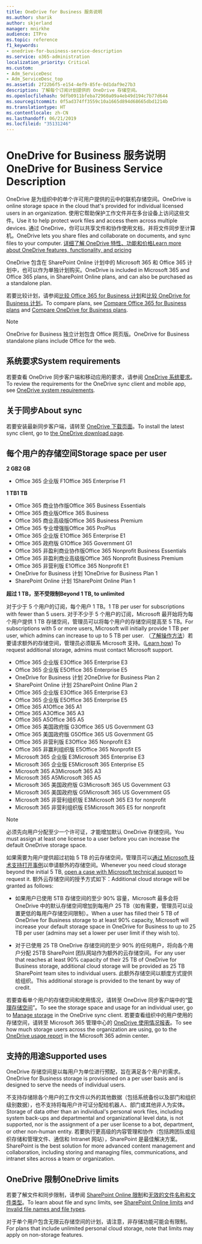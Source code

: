 ```yaml
---
title: OneDrive for Business 服务说明
ms.author: sharik
author: skjerland
manager: mnirkhe
audience: ITPro
ms.topic: reference
f1_keywords:
- onedrive-for-business-service-description
ms.service: o365-administration
localization_priority: Critical
ms.custom:
- Adm_ServiceDesc
- Adm_ServiceDesc_top
ms.assetid: 2f22b6f5-e154-4ef9-85fe-0d1daf9e27b3
description: 了解每个订阅计划提供的 OneDrive 存储空间。
ms.openlocfilehash: 9dfb0911bfeba72960a09a4eb49d194c7b77d644
ms.sourcegitcommit: 0f5ad374ff3559c10a1665d894d68665dbd1214b
ms.translationtype: HT
ms.contentlocale: zh-CN
ms.lasthandoff: 06/21/2019
ms.locfileid: "35131246"
---
```

# <a name="onedrive-for-business-service-description"></a><span data-ttu-id="a2ef2-103">OneDrive for Business 服务说明</span><span class="sxs-lookup"><span data-stu-id="a2ef2-103">OneDrive for Business Service Description</span></span>

<span data-ttu-id="a2ef2-104">OneDrive 是为组织中的单个许可用户提供的云中的联机存储空间。</span><span class="sxs-lookup"><span data-stu-id="a2ef2-104">OneDrive is online storage space in the cloud that's provided for individual licensed users in an organization.</span></span> <span data-ttu-id="a2ef2-105">使用它帮助保护工作文件并在多台设备上访问这些文件。</span><span class="sxs-lookup"><span data-stu-id="a2ef2-105">Use it to help protect work files and access them across multiple devices.</span></span> <span data-ttu-id="a2ef2-106">通过 OneDrive，你可以共享文件和协作使用文档，并将文件同步至计算机。</span><span class="sxs-lookup"><span data-stu-id="a2ef2-106">OneDrive lets you share files and collaborate on documents, and sync files to your computer.</span></span> [<span data-ttu-id="a2ef2-107">详细了解 OneDrive 特性、功能和价格</span><span class="sxs-lookup"><span data-stu-id="a2ef2-107">Learn more about OneDrive features, functionality, and pricing</span></span>](https://go.microsoft.com/fwlink/?linkid=850345) 
  
<span data-ttu-id="a2ef2-108">OneDrive 包含在 SharePoint Online 计划中的 Microsoft 365 和 Office 365 计划中，也可以作为单独计划购买。</span><span class="sxs-lookup"><span data-stu-id="a2ef2-108">OneDrive is included in Microsoft 365 and Office 365 plans, in SharePoint Online plans, and can also be purchased as a standalone plan.</span></span> 
    
<span data-ttu-id="a2ef2-109">若要比较计划，请参阅[比较 Office 365 for Business 计划](https://go.microsoft.com/fwlink/?linkid=799177)和[比较 OneDrive for Business 计划](https://products.office.com/zh-CN/onedrive-for-business/compare-onedrive-for-business-plans)。</span><span class="sxs-lookup"><span data-stu-id="a2ef2-109">To compare plans, see [Compare Office 365 for Business plans](https://go.microsoft.com/fwlink/?linkid=799177) and [Compare OneDrive for Business plans](https://products.office.com/en-us/onedrive-for-business/compare-onedrive-for-business-plans).</span></span> 
  
> [!NOTE]
> <span data-ttu-id="a2ef2-110">OneDrive for Business 独立计划包含 Office 网页版。</span><span class="sxs-lookup"><span data-stu-id="a2ef2-110">OneDrive for Business standalone plans include Office for the web.</span></span> 
  
## <a name="system-requirements"></a><span data-ttu-id="a2ef2-111">系统要求</span><span class="sxs-lookup"><span data-stu-id="a2ef2-111">System requirements</span></span>

<span data-ttu-id="a2ef2-112">若要查看 OneDrive 同步客户端和移动应用的要求，请参阅 [OneDrive 系统要求](https://go.microsoft.com/fwlink/?linkid=837584)。</span><span class="sxs-lookup"><span data-stu-id="a2ef2-112">To review the requirements for the OneDrive sync client and mobile app, see [OneDrive system requirements](https://go.microsoft.com/fwlink/?linkid=837584).</span></span>
  
## <a name="about-sync"></a><span data-ttu-id="a2ef2-113">关于同步</span><span class="sxs-lookup"><span data-stu-id="a2ef2-113">About sync</span></span>

<span data-ttu-id="a2ef2-114">若要安装最新同步客户端，请转至 [OneDrive 下载页面](https://onedrive.live.com/about/download/)。</span><span class="sxs-lookup"><span data-stu-id="a2ef2-114">To install the latest sync client, go to [the OneDrive download page](https://onedrive.live.com/about/download/).</span></span> 
  
## <a name="storage-space-per-user"></a><span data-ttu-id="a2ef2-115">每个用户的存储空间</span><span class="sxs-lookup"><span data-stu-id="a2ef2-115">Storage space per user</span></span>

<span data-ttu-id="a2ef2-116">**2 GB**</span><span class="sxs-lookup"><span data-stu-id="a2ef2-116">**2 GB**</span></span>

- <span data-ttu-id="a2ef2-117">Office 365 企业版 F1</span><span class="sxs-lookup"><span data-stu-id="a2ef2-117">Office 365 Enterprise F1</span></span>

<span data-ttu-id="a2ef2-118">**1 TB**</span><span class="sxs-lookup"><span data-stu-id="a2ef2-118">**1 TB**</span></span>

- <span data-ttu-id="a2ef2-119">Office 365 商业协作版</span><span class="sxs-lookup"><span data-stu-id="a2ef2-119">Office 365 Business Essentials</span></span>
- <span data-ttu-id="a2ef2-120">Office 365 商业版</span><span class="sxs-lookup"><span data-stu-id="a2ef2-120">Office 365 Business</span></span>
- <span data-ttu-id="a2ef2-121">Office 365 商业高级版</span><span class="sxs-lookup"><span data-stu-id="a2ef2-121">Office 365 Business Premium</span></span>
- <span data-ttu-id="a2ef2-122">Office 365 专业增强版</span><span class="sxs-lookup"><span data-stu-id="a2ef2-122">Office 365 ProPlus</span></span>
- <span data-ttu-id="a2ef2-123">Office 365 企业版 E1</span><span class="sxs-lookup"><span data-stu-id="a2ef2-123">Office 365 Enterprise E1</span></span>
- <span data-ttu-id="a2ef2-124">Office 365 政府版 G1</span><span class="sxs-lookup"><span data-stu-id="a2ef2-124">Office 365 Government G1</span></span>
- <span data-ttu-id="a2ef2-125">Office 365 非盈利商业协作版</span><span class="sxs-lookup"><span data-stu-id="a2ef2-125">Office 365 Nonprofit Business Essentials</span></span>
- <span data-ttu-id="a2ef2-126">Office 365 非盈利商业高级版</span><span class="sxs-lookup"><span data-stu-id="a2ef2-126">Office 365 Nonprofit Business Premium</span></span>
- <span data-ttu-id="a2ef2-127">Office 365 非营利版 E1</span><span class="sxs-lookup"><span data-stu-id="a2ef2-127">Office 365 Nonprofit E1</span></span>
- <span data-ttu-id="a2ef2-128">OneDrive for Business 计划 1</span><span class="sxs-lookup"><span data-stu-id="a2ef2-128">OneDrive for Business Plan 1</span></span>
- <span data-ttu-id="a2ef2-129">SharePoint Online 计划 1</span><span class="sxs-lookup"><span data-stu-id="a2ef2-129">SharePoint Online Plan 1</span></span>

<span data-ttu-id="a2ef2-130">**超过 1 TB，至不受限制**</span><span class="sxs-lookup"><span data-stu-id="a2ef2-130">**Beyond 1 TB, to unlimited**</span></span>
 
<span data-ttu-id="a2ef2-131">对于少于 5 个用户的订阅，每个用户 1 TB。</span><span class="sxs-lookup"><span data-stu-id="a2ef2-131">1 TB per user for subscriptions with fewer than 5 users.</span></span> <span data-ttu-id="a2ef2-132">对于不少于 5 个用户的订阅，Microsoft 最开始将为每个用户提供 1 TB 存储空间，管理员可以将每个用户的存储空间提高至 5 TB。</span><span class="sxs-lookup"><span data-stu-id="a2ef2-132">For subscriptions with 5 or more users, Microsoft will initially provide 1 TB per user, which admins can increase to up to 5 TB per user.</span></span> <span data-ttu-id="a2ef2-133">（[了解操作方法](/onedrive/set-default-storage-space)）若要请求额外的存储空间，管理员必须联系 Microsoft 支持。</span><span class="sxs-lookup"><span data-stu-id="a2ef2-133">([Learn how](/onedrive/set-default-storage-space)) To request additional storage, admins must contact Microsoft support.</span></span> 

- <span data-ttu-id="a2ef2-134">Office 365 企业版 E3</span><span class="sxs-lookup"><span data-stu-id="a2ef2-134">Office 365 Enterprise E3</span></span>
- <span data-ttu-id="a2ef2-135">Office 365 企业版 E5</span><span class="sxs-lookup"><span data-stu-id="a2ef2-135">Office 365 Enterprise E5</span></span>
- <span data-ttu-id="a2ef2-136">OneDrive for Business 计划 2</span><span class="sxs-lookup"><span data-stu-id="a2ef2-136">OneDrive for Business Plan 2</span></span>
- <span data-ttu-id="a2ef2-137">SharePoint Online 计划 2</span><span class="sxs-lookup"><span data-stu-id="a2ef2-137">SharePoint Online Plan 2</span></span>
- <span data-ttu-id="a2ef2-138">Office 365 企业版 E3</span><span class="sxs-lookup"><span data-stu-id="a2ef2-138">Office 365 Enterprise E3</span></span>
- <span data-ttu-id="a2ef2-139">Office 365 企业版 E5</span><span class="sxs-lookup"><span data-stu-id="a2ef2-139">Office 365 Enterprise E5</span></span>
- <span data-ttu-id="a2ef2-140">Office 365 A1</span><span class="sxs-lookup"><span data-stu-id="a2ef2-140">Office 365 A1</span></span>
- <span data-ttu-id="a2ef2-141">Office 365 A3</span><span class="sxs-lookup"><span data-stu-id="a2ef2-141">Office 365 A3</span></span>
- <span data-ttu-id="a2ef2-142">Office 365 A5</span><span class="sxs-lookup"><span data-stu-id="a2ef2-142">Office 365 A5</span></span>
- <span data-ttu-id="a2ef2-143">Office 365 美国政府版 G3</span><span class="sxs-lookup"><span data-stu-id="a2ef2-143">Office 365 US Government G3</span></span>
- <span data-ttu-id="a2ef2-144">Office 365 美国政府版 G5</span><span class="sxs-lookup"><span data-stu-id="a2ef2-144">Office 365 US Government G5</span></span>
- <span data-ttu-id="a2ef2-145">Office 365 非营利版 E3</span><span class="sxs-lookup"><span data-stu-id="a2ef2-145">Office 365 Nonprofit E3</span></span> 
- <span data-ttu-id="a2ef2-146">Office 365 非赢利组织版 E5</span><span class="sxs-lookup"><span data-stu-id="a2ef2-146">Office 365 Nonprofit E5</span></span> 
- <span data-ttu-id="a2ef2-147">Microsoft 365 企业版 E3</span><span class="sxs-lookup"><span data-stu-id="a2ef2-147">Microsoft 365 Enterprise E3</span></span>
- <span data-ttu-id="a2ef2-148">Microsoft 365 企业版 E5</span><span class="sxs-lookup"><span data-stu-id="a2ef2-148">Microsoft 365 Enterprise E5</span></span>
- <span data-ttu-id="a2ef2-149">Microsoft 365 A3</span><span class="sxs-lookup"><span data-stu-id="a2ef2-149">Microsoft 365 A3</span></span>
- <span data-ttu-id="a2ef2-150">Microsoft 365 A5</span><span class="sxs-lookup"><span data-stu-id="a2ef2-150">Microsoft 365 A5</span></span>
- <span data-ttu-id="a2ef2-151">Microsoft 365 美国政府版 G3</span><span class="sxs-lookup"><span data-stu-id="a2ef2-151">Microsoft 365 US Government G3</span></span>
- <span data-ttu-id="a2ef2-152">Microsoft 365 美国政府版 G5</span><span class="sxs-lookup"><span data-stu-id="a2ef2-152">Microsoft 365 US Government G5</span></span>
- <span data-ttu-id="a2ef2-153">Microsoft 365 非营利组织版 E3</span><span class="sxs-lookup"><span data-stu-id="a2ef2-153">Microsoft 365 E3 for nonprofit</span></span>
- <span data-ttu-id="a2ef2-154">Microsoft 365 非营利组织版 E5</span><span class="sxs-lookup"><span data-stu-id="a2ef2-154">Microsoft 365 E5 for nonprofit</span></span>

  
> [!NOTE]
> <span data-ttu-id="a2ef2-155">必须先向用户分配至少一个许可证，才能增加默认 OneDrive 存储空间。</span><span class="sxs-lookup"><span data-stu-id="a2ef2-155">You must assign at least one license to a user before you can increase the default OneDrive storage space.</span></span> 
  
<span data-ttu-id="a2ef2-156">如果需要为用户提供超过初始 5 TB 的云存储空间，管理员可以[通过 Microsoft 技术支持打开事例](https://go.microsoft.com/fwlink/?linkid=869559)以申请额外的存储空间。</span><span class="sxs-lookup"><span data-stu-id="a2ef2-156">Whenever you need cloud storage beyond the initial 5 TB, [open a case with Microsoft technical support](https://go.microsoft.com/fwlink/?linkid=869559) to request it.</span></span> <span data-ttu-id="a2ef2-157">额外云存储空间的授予方式如下：</span><span class="sxs-lookup"><span data-stu-id="a2ef2-157">Additional cloud storage will be granted as follows:</span></span> 
  
- <span data-ttu-id="a2ef2-158">如果用户已使用 5TB 存储空间的至少 90% 容量，Microsoft 最多会将 OneDrive 中的默认存储空间增加到每用户 25 TB（如有需要，管理员可以设置更低的每用户存储空间限制）。</span><span class="sxs-lookup"><span data-stu-id="a2ef2-158">When a user has filled their 5 TB of OneDrive for Business storage to at least 90% capacity, Microsoft will increase your default storage space in OneDrive for Business to up to 25 TB per user (admins may set a lower per user limit if they wish to).</span></span> 
    
- <span data-ttu-id="a2ef2-159">对于已使用 25 TB OneDrive 存储空间的至少 90% 的任何用户，将向各个用户分配 25TB SharePoint 团队网站作为额外的云存储空间。</span><span class="sxs-lookup"><span data-stu-id="a2ef2-159">For any user that reaches at least 90% capacity of their 25 TB of OneDrive for Business storage, additional cloud storage will be provided as 25 TB SharePoint team sites to individual users.</span></span> <span data-ttu-id="a2ef2-160">此额外存储空间以额度方式提供给组织。</span><span class="sxs-lookup"><span data-stu-id="a2ef2-160">This additional storage is provided to the tenant by way of credit.</span></span>
    
<span data-ttu-id="a2ef2-161">若要查看单个用户的存储空间和使用情况，请转至 OneDrive 同步客户端中的“[管理存储空间](https://support.office.com/article/31519161-059C-4764-B6F8-F5CD29F7FE68)”。</span><span class="sxs-lookup"><span data-stu-id="a2ef2-161">To see the storage space and usage for an individual user, go to [Manage storage](https://support.office.com/article/31519161-059C-4764-B6F8-F5CD29F7FE68) in the OneDrive sync client.</span></span> <span data-ttu-id="a2ef2-162">若要查看组织中的用户使用的存储空间，请转至 Microsoft 365 管理中心的 [OneDrive 使用情况报表](/office365/admin/activity-reports/onedrive-for-business-usage)。</span><span class="sxs-lookup"><span data-stu-id="a2ef2-162">To see how much storage users across the organization are using, go to the [OneDrive usage report](/office365/admin/activity-reports/onedrive-for-business-usage) in the Microsoft 365 admin center.</span></span> 
   
## <a name="supported-uses"></a><span data-ttu-id="a2ef2-163">支持的用途</span><span class="sxs-lookup"><span data-stu-id="a2ef2-163">Supported uses</span></span>

<span data-ttu-id="a2ef2-164">OneDrive 存储空间是以每用户为单位进行预配，旨在满足各个用户的需求。</span><span class="sxs-lookup"><span data-stu-id="a2ef2-164">OneDrive for Business storage is provisioned on a per user basis and is designed to serve the needs of individual users.</span></span>
  
<span data-ttu-id="a2ef2-165">不支持存储除各个用户的工作文件以外的其他数据（包括系统备份以及部门和组织级别数据），也不支持将每用户许可证分配给机器人、部门或其他非人为实体。</span><span class="sxs-lookup"><span data-stu-id="a2ef2-165">Storage of data other than an individual's personal work files, including system back-ups and departmental and organizational level data, is not supported, nor is the assignment of a per user license to a bot, department, or other non-human entity.</span></span> <span data-ttu-id="a2ef2-166">若要执行更高级的内容管理和协作（包括跨团队或组织存储和管理文件、通信和 Intranet 网站），SharePoint 是最佳解决方案。</span><span class="sxs-lookup"><span data-stu-id="a2ef2-166">SharePoint is the best solution for more advanced content management and collaboration, including storing and managing files, communications, and intranet sites across a team or organization.</span></span>
  
## <a name="onedrive-limits"></a><span data-ttu-id="a2ef2-167">OneDrive 限制</span><span class="sxs-lookup"><span data-stu-id="a2ef2-167">OneDrive limits</span></span>

<span data-ttu-id="a2ef2-168">若要了解文件和同步限制，请参阅 [SharePoint Online 限制](/office365/servicedescriptions/sharepoint-online-service-description/sharepoint-online-limits)和[无效的文件名称和文件类型](https://support.office.com/article/64883a5d-228e-48f5-b3d2-eb39e07630fa)。</span><span class="sxs-lookup"><span data-stu-id="a2ef2-168">To learn about file and sync limits, see [SharePoint Online limits](/office365/servicedescriptions/sharepoint-online-service-description/sharepoint-online-limits) and [Invalid file names and file types](https://support.office.com/article/64883a5d-228e-48f5-b3d2-eb39e07630fa).</span></span>
  
<span data-ttu-id="a2ef2-169">对于单个用户包含无限云存储空间的计划，请注意，非存储功能可能会有限制。</span><span class="sxs-lookup"><span data-stu-id="a2ef2-169">For plans that include unlimited personal cloud storage, note that limits may apply on non-storage features.</span></span> 
  

